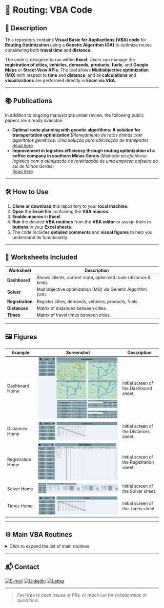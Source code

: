 # 🚚 Routing: VBA Code

## 📝 Description

This repository contains **Visual Basic for Appliactions (VBA) code** for **Routing Optimization** using a **Genetic Algorithm (GA)** to optimize routes considering both **travel time** and **distance**.

The code is designed to run within **Excel**. Users can manage the **registration of cities, vehicles, demands, products, fuels**, and **Google Maps** or **Street View APIs**. The tool allows **Multiobjective optimization (MO)** with respect to **time** and **distance**, and all **calculations** and **visualizations** are performed directly in **Excel via VBA**.

---

## 📚 Publications

In addition to ongoing manuscripts under review, the following public papers are already available:

- **Optimal route planning with genetic algorithms: A solution for transportation optimization** (*Planejamento de rotas ótimas com algoritmos genéticos: Uma solução para otimização de transporte*)  
  [Read here](https://journals.stellata.com.br/jor/article/view/44/31)
- **Improvement in logistics efficiency through routing optimization of a coffee company in southern Minas Gerais** (*Melhoria na eficiência logística com a otimização de roteirização de uma empresa cafeeira do sul de Minas Gerais*)  
  [Read here](https://www.fai-mg.br/biblio/images/publicacoes/Cientifica/Cientifica2023.pdf#page=49)

---

## 🛠️ How to Use

1. **Clone or download** this repository to your **local machine**.  
2. **Open** the **Excel file** containing the **VBA macros**.  
3. **Enable macros** in **Excel**.  
4. **Run** the desired **VBA routines** from the **VBA editor** or assign them to **buttons** in your **Excel sheets**.  
5. The code includes **detailed comments** and **visual figures** to help you understand its functionality.  

---

## 📁 Worksheets Included

| Worksheet      | Description                                                              |
|----------------|--------------------------------------------------------------------------|
| **Dashboard**  | Shows clients, current route, optimized route (distance & time).         |
| **Solver**     | Multiobjective optimization (MO) via Genetic Algorithm (GA).                 |
| **Registration**| Register cities, demands, vehicles, products, fuels.                    |
| **Distances**  | Matrix of distances between cities.                                      |
| **Times**      | Matrix of travel times between cities.                                   |

---

## 🖼️ Figures

| Example                | Screenshot                     | Description                          |
|------------------------|--------------------------------|--------------------------------------|
| Dashboard Home         | ![Dashboard Home](Dashboard_Home.jpg)         | Initial screen of the Dashboard sheet.   |
| Distances Home         | ![Distances Home](Distances_Home.jpg)         | Initial screen of the Distances sheet.   |
| Registration Home      | ![Registration Home](Registration_Home.jpg)   | Initial screen of the Registration sheet.|
| Solver Home            | ![Solver Home](Solver_Home.jpg)               | Initial screen of the Solver sheet.      |
| Times Home             | ![Times Home](Times_Home.jpg)                 | Initial screen of the Times sheet.       |

---

## ⚙️ Main VBA Routines

<details>
<summary>Click to expand the list of main routines</summary>

- `1. Data and Improvements`
- `2. Best Route: Distance`
- `3. Best Route: Time`
- `4. Register Cities`
- `5. Clear Cities`
- `6. Register Vehicles`
- `7. Clear Vehicles`
- `8. Register Demands`
- `9. Clear Demands`
- `10. Register Products`
- `11. Clear Products`
- `12. Register Fuels`
- `13. Clear Fuels`
- `14. Update Cities`
- `15. Update Times`
- `16. Save Changes`
- `17. Enable Full Screen`
- `18. Disable Full Screen`
- `19. Tab: Solver`
- `20. Tab: Registration`
- `21. Tab: Distances`
- `22. Tab: Times`
- `23. Tab: Dashboard`
</details>

---

## 📬 Contact

<a href="mailto:matheusc_pereira@hotmail.com"><img src="https://img.shields.io/badge/E--mail-0078D4?style=for-the-badge&logo=microsoft-outlook&logoColor=white" alt="E-mail"/></a>
<a href="https://www.linkedin.com/in/matheuscostapereira/"><img src="https://img.shields.io/badge/LinkedIn-0A66C2?style=for-the-badge&logo=linkedin&logoColor=white" alt="LinkedIn"/></a>
<a href="https://lattes.cnpq.br/7025666927284220"><img src="https://img.shields.io/badge/Lattes-4169E1?style=for-the-badge&logoColor=white" alt="Lattes"/></a>

---

> _Feel free to open issues or PRs, or reach out for collaboration or questions!_
